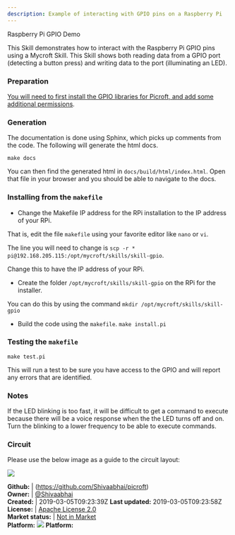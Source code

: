 ```yaml
---
description: Example of interacting with GPIO pins on a Raspberry Pi
---
```

Raspberry Pi GPIO Demo

This Skill demonstrates how to interact with the Raspberry Pi GPIO pins using a Mycroft Skill. This Skill shows both reading data from a GPIO port (detecting a button press) and writing data to the port (illuminating an LED).

### Preparation

[You will need to first install the GPIO libraries for Picroft, and add some additional permissions](https://mycroft.ai/documentation/picroft/#using-the-gpio-pins-on-the-raspberry-pi-3).

### Generation

The documentation is done using Sphinx, which picks up comments from the code.  The following will generate the html docs.

```make docs```

You can then find the generated html in ```docs/build/html/index.html```.  Open that file in your browser and you should be able to navigate to the docs.

### Installing from the `makefile`

* Change the Makefile IP address for the RPi installation to the IP address of your RPi.

That is, edit the file `makefile` using your favorite editor like `nano` or `vi`.

The line you will need to change is `scp -r * pi@192.168.205.115:/opt/mycroft/skills/skill-gpio`.

Change this to have the IP address of your RPi.

* Create the folder ```/opt/mycroft/skills/skill-gpio``` on the RPi for the installer.

You can do this by using the command `mkdir /opt/mycroft/skills/skill-gpio`

* Build the code using the `makefile`.  ```make install.pi```

### Testing the `makefile`

```make test.pi```

This will run a test to be sure you have access to the GPIO and will report any errors that are identified.

### Notes

If the LED blinking is too fast, it will be difficult to get a command to execute because there will be a voice response when the the LED turns off and on. Turn the blinking to a lower frequency to be able to execute commands.

### Circuit
Please use the below image as a guide to the circuit layout:

![](https://github.com/MycroftAI/picroft_example_skill_gpio/blob/master/IMG_20170706_153744.jpg)

**Github:** | (https://github.com/Shivaabhai/picroft)  
**Owner:** | [@Shivaabhai](https://github.com/Shivaabhai)  
**Created:** | 2019-03-05T09:23:39Z  **Last updated:** 2019-03-05T09:23:58Z  
**License:** | [Apache License 2.0](https://api.github.com/licenses/apache-2.0)  
**Market status:** | [Not in Market](https://market.mycroft.ai/skill/)  
**Platform:**   ![](.gitbook/assets/mark-1-icon.png) **Platform:**    
